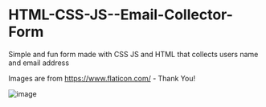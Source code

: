 # HTML-CSS-JS--Email-Collector-Form

Simple and fun form made with CSS JS and HTML that collects users name and email address

Images are from https://www.flaticon.com/ - Thank You!

![image](https://user-images.githubusercontent.com/36127590/133505605-0b5840bb-cec9-41c6-abf4-cdf1c2274b34.PNG)
